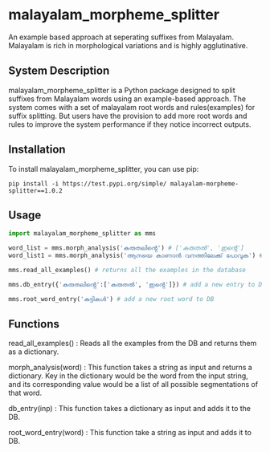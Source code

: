 # malayalam_morpheme_splitter
An example based approach at seperating suffixes from Malayalam. Malayalam is rich in morphological variations and is highly agglutinative.

## System Description

malayalam_morpheme_splitter is a Python package designed to split suffixes from Malayalam words using an example-based approach. The system comes with a set of malayalam root words and rules(examples) for suffix splitting. But users have the provision to add more root words and rules to improve the system performance if they notice incorrect outputs.

## Installation
To install malayalam_morpheme_splitter, you can use pip:

    pip install -i https://test.pypi.org/simple/ malayalam-morpheme-splitter==1.0.2

## Usage

```python
import malayalam_morpheme_splitter as mms

word_list = mms.morph_analysis('കരുതലിൻ്റെ') # ['കരുതൽ', 'ഇൻ്റെ']
word_list1 = mms.morph_analysis('ആനയെ കാണാൻ വനത്തിലേക്ക് പോവുക') # [['ആന', 'എ'], ['കാണാൻ'], ['വനത്തിൽ', 'ഏക്ക്'], ['പോവുക']]

mms.read_all_examples() # returns all the examples in the database

mms.db_entry({'കരുതലിൻ്റെ':['കരുതൽ', 'ഇൻ്റെ']}) # add a new entry to DB

mms.root_word_entry('കുട്ടികൾ') # add a new root word to DB
```

## Functions
read_all_examples() : Reads all the examples from the DB and returns them as a dictionary.

morph_analysis(word) : This function takes a string as input and returns a dictionary. Key in the dictionary would be the word from the input string, and its corresponding value would be a list of all possible segmentations of that word.

db_entry(inp) : This function takes a dictionary as input and adds it to the DB.

root_word_entry(word) : This function take a string as input and adds it to DB.





